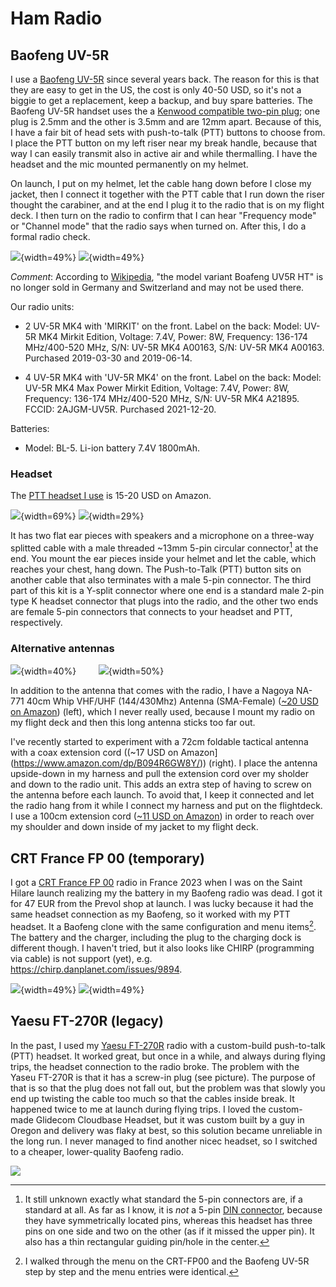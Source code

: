 # Ham Radio

## Baofeng UV-5R

I use a [Baofeng UV-5R] since several years back.  The reason for this
is that they are easy to get in the US, the cost is only 40-50 USD, so
it's not a biggie to get a replacement, keep a backup, and buy spare
batteries.  The Baofeng UV-5R handset uses the a [Kenwood compatible
two-pin plug]; one plug is 2.5mm and the other is 3.5mm and are 12mm
apart. Because of this, I have a fair bit of head sets with
push-to-talk (PTT) buttons to choose from. I place the PTT button on
my left riser near my break handle, because that way I can easily
transmit also in active air and while thermalling.  I have the headset
and the mic mounted permanently on my helmet.

On launch, I put on my helmet, let the cable hang down before I close
my jacket, then I connect it together with the PTT cable that I run
down the riser thought the carabiner, and at the end I plug it to the
radio that is on my flight deck.  I then turn on the radio to confirm
that I can hear "Frequency mode" or "Channel mode" that the radio says
when turned on.  After this, I do a formal radio check.

![](Baofeng-UV5R_headset_ptt.jpg){width=49%}
![](Kenwood_two-pin-plug.jpg){width=49%}

_Comment_: According to
[Wikipedia](https://www.wikipedia.org/wiki/Baofeng_UV-5R), "the model
variant Boafeng UV5R HT" is no longer sold in Germany and Switzerland
and may not be used there.


Our radio units:

* 2 UV-5R MK4 with 'MIRKIT' on the front. Label on the back: Model:
   UV-5R MK4 Mirkit Edition, Voltage: 7.4V, Power: 8W, Frequency:
   136-174 MHz/400-520 MHz, S/N: UV-5R MK4 A00163, S/N: UV-5R MK4
   A00163. Purchased 2019-03-30 and 2019-06-14.

* 4 UV-5R MK4 with 'UV-5R MK4' on the front.  Label on the back:
   Model: UV-5R MK4 Max Power Mirkit Edition, Voltage: 7.4V, Power:
   8W, Frequency: 136-174 MHz/400-520 MHz, S/N: UV-5R MK4
   A21895. FCCID: 2AJGM-UV5R. Purchased 2021-12-20.

Batteries:

* Model: BL-5. Li-ion battery 7.4V 1800mAh.


### Headset

The [PTT headset I use](https://www.amazon.com/gp/product/B081QKHWP4/)
is 15-20 USD on Amazon.  

![](headset-ptt-overview.jpg){width=69%}
![](headset-ptt_5-pin-din-connector-13.2mm.jpg){width=29%}

It has two flat ear pieces with speakers and a microphone on a
three-way splitted cable with a male threaded ~13mm 5-pin circular
connector[^1] at the end.  You mount the ear pieces inside your helmet
and let the cable, which reaches your chest, hang down.  The
Push-to-Talk (PTT) button sits on another cable that also terminates
with a male 5-pin connector.  The third part of this kit is a Y-split
connector where one end is a standard male 2-pin type K headset
connector that plugs into the radio, and the other two ends are female
5-pin connectors that connects to your headset and PTT, respectively.

[^1]: It still unknown exactly what standard the 5-pin connectors are,
if a standard at all. As far as I know, it is _not_ a 5-pin [DIN
connector](https://en.wikipedia.org/wiki/DIN_connector), because they
have symmetrically located pins, whereas this headset has three pins
on one side and two on the other (as if it missed the upper pin). It
also has a thin rectangular guiding pin/hole in the center.


### Alternative antennas

![](Nagoya_NA-771_40cm_antenna.jpg){width=40%}
&nbsp; &nbsp; &nbsp; &nbsp;
![](tactical_antenna_with_extension_cord.jpg){width=50%}

In addition to the antenna that comes with the radio, I have a Nagoya
NA-771 40cm Whip VHF/UHF (144/430Mhz) Antenna (SMA-Female) ([~20 USD
on Amazon](https://www.amazon.com/dp/B00KC4PWQQ/)) (left), which I
never really used, because I mount my radio on my flight deck and then
this long antenna sticks too far out.

I've recently started to experiment with a 72cm foldable tactical
antenna with a coax extension cord ((~17 USD on
Amazon](https://www.amazon.com/dp/B094R6GW8Y/)) (right).  I place the
antenna upside-down in my harness and pull the extension cord over my
sholder and down to the radio unit.  This adds an extra step of having
to screw on the antenna before each launch. To avoid that, I keep it
connected and let the radio hang from it while I connect my harness
and put on the flightdeck.  I use a 100cm extension cord ([~11 USD on
Amazon](https://www.amazon.com/dp/B07SC3VQM5)) in order to reach over
my shoulder and down inside of my jacket to my flight deck.


## CRT France FP 00 (temporary)

I got a [CRT France FP 00] radio in France 2023 when I was on the Saint Hilare
launch realizing my the battery in my Baofeng radio was dead.  I got
it for 47 EUR from the Prevol shop at launch. I was lucky because it
had the same headset connection as my Baofeng, so it worked with my
PTT headset.  It a Baofeng clone with the same configuration and menu
items[^2]. The battery and the charger, including the plug to the
charging dock is different though.  I haven't tried, but it also looks
like CHIRP (programming via cable) is not support (yet),
e.g. <https://chirp.danplanet.com/issues/9894>.

[^2]: I walked through the menu on the CRT-FP00 and the Baofeng UV-5R
step by step and the menu entries were identical.

![](CRT_France_FP_00_front.jpg){width=49%}
![](CRT_France_FP_00_back.jpg){width=49%}


## Yaesu FT-270R (legacy)

In the past, I used my [Yaesu FT-270R] radio with a custom-build
push-to-talk (PTT) headset. It worked great, but once in a while, and
always during flying trips, the headset connection to the radio broke.
The problem with the Yaseu FT-270R is that it has a screw-in plug (see
picture).  The purpose of that is so that the plug does not fall out,
but the problem was that slowly you end up twisting the cable too much
so that the cables inside break. It happened twice to me at launch
during flying trips. I loved the custom-made Glidecom Cloudbase
Headset, but it was custom built by a guy in Oregon and delivery was
flaky at best, so this solution became unreliable in the long run. I
never managed to find another nicec headset, so I switched to a
cheaper, lower-quality Baofeng radio.

![](Yaesu_FT-270R-RadioAndPTT.jpg)


[Baofeng UV-5R]: https://baofengtech.com/product/uv-5r/
[CRT France FP 00]: https://www.crtfrance.com/en/amateur-radio-talky-walky/824-crt-fp-00.html
[Yaesu FT-270R]: https://www.yaesu.com/indexVS.cfm?cmd=DisplayProducts&ProdCatID=111&encProdID=87CE6C1FF54D5BBCA7F39179AB3B1511
[Kenwood compatible two-pin plug]: https://ham.stackexchange.com/a/3638
